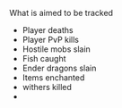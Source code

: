 What is aimed to be tracked
 - Player deaths
 - Player PvP kills
 - Hostile mobs slain
 - Fish caught
 - Ender dragons slain
 - Items enchanted
 - withers killed
 - 
